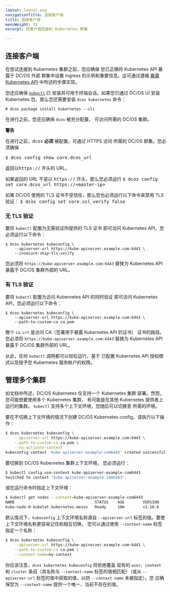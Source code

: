 ```yaml
---
layout: layout.pug
navigationTitle: 连接客户端
title: 连接客户端
menuWeight: 72
excerpt: 将客户端连接到 Kubernetes 群集

---
```


## 连接客户端

在尝试连接到 Kubernetes 集群之前，您应确保
您已正确将 Kubernetes API 暴露于 DC/OS 外部
群集中设置 ingress 的示例和重要信息。这可通过遵循
[暴露 Kubernetes API](/dcos/cn/services/kubernetes/1.2.1-1.10.6/exposing-the-kubernetes-api/) 中所述的步骤实现。

您还应确保
[`kubectl`](https://kubernetes.io/docs/tasks/tools/install-kubectl/) 已
安装并可用于终端会话。如果您已通过
DC/OS UI 安装 Kubernetes 包，那么您还需要安装
`dcos kubernetes` 命令：

```
# dcos package install kubernetes --cli
```

在进行之前，您还应确保 `dcos` 被充分配置，
可访问所需的 DC/OS 集群。

<div class="message--important"><p><strong>警告</strong></p>
<p>在进行之前，<tt>dcos</tt> <b>必须</b> 被配置，可通过 HTTPS 访问
所需的 DC/OS 群集。您必须确保</p>
<p><tt>$ dcos config show core.dcos_url</tt></p>
<p> 返回以<tt>https://</tt> 开头的 URL。</p>

<p>如果返回的 URL 不是以
<tt>https://</tt> 开头，那么您必须运行
<tt>$ dcos config set core.dcos_url https://&lt;master-ip&gt;</tt></p>
<p>如果 DC/OS 使用的 TLS 证书不受信任，那么您也必须运行以下命令来禁用 TLS 验证：
<tt>$ dcos config set core.ssl_verify false</tt>
</p>
</div>

### 无 TLS 验证

要将 `kubectl` 配置为无需验证所提供的 TLS 证书
即可访问 Kubernetes API，您必须运行以下命令：

```
$ dcos kubernetes kubeconfig \
    --apiserver-url https://kube-apiserver.example.com:6443 \
    --insecure-skip-tls-verify
```

您必须将 `https://kube-apiserver.example.com:6443` 替换为
Kubernetes API 暴露于 DC/OS 集群外部的 URL。

### 有 TLS 验证

要将 `kubectl` 配置为访问 Kubernetes API 的同时验证
即可访问 Kubernetes API，您必须运行以下命令：

```
$ dcos kubernetes kubeconfig \
    --apiserver-url https://kube-apiserver.example.com:6443 \
    --path-to-custom-ca ca.pem
```

哪个 `ca.crt` 是访问 CA（签署用于暴露 Kubernetes API 的证书）
证书的路径。您必须将
`https://kube-apiserver.example.com:6443` 替换为 Kubernetes
API 暴露于 DC/OS 集群外部的 URL。

从此，任何 `kubectl` 调用都可以轻松运行，基于
已配置 Kubernetes API 授权模式以及授予您 Kubernetes 服务帐户的权限。

## 管理多个集群

如文档中所述，DC/OS Kubernetes 仅支持一个 Kubernetes 集群
部署。然而，您可能想要使用多个 Kubernetes 集群，
有可能是在其他 Kubernetes 提供者上运行的集群。 `kubectl` 支持多个上下文环境，您随后可以切换至
所需的环境。

要在不切换上下文环境的情况下创建 DC/OS Kubernetes config，请执行以下操作：

```bash
$ dcos kubernetes kubeconfig \
    --apiserver-url https://kube-apiserver.example.com:6443 \
    --path-to-custom-ca ca.pem \
    --no-activate-context
kubeconfig context 'kube-apiserver-example-com6443' created successfully
```

要切换到 DC/OS Kubernetes 集群上下文环境，
您必须运行：

```bash
$ kubectl config use-context kube-apiserver-example-com6443
Switched to context "kube-apiserver-example-com6443".
```

或在运行命令时指定上下文环境：

```bash
$ kubectl get nodes --context=kube-apiserver-example-com6443
NAME                                   STATUS    AGE        VERSION
kube-node-0-kubelet.kubernetes.mesos   Ready     10m        v1.10.6
```

默认情况下，`kubeconfig` 上下文环境名称源自
`--apiserver-url` 标签的值。要使上下文环境名称更容易记住和相互切换，
您可以通过使用 `--context-name` 标签指定一个名称：

```bash
$ dcos kubernetes kubeconfig \
    --apiserver-url https://kube-apiserver.example.com:6443 \
    --path-to-custom-ca ca.pem \
    --context-name=my-context
```

你应该注意，`dcos kubernetes kubeconfig` 将拒绝覆盖
现有的 `user`、`context` 和 `cluster` 条目（其名称与
`--context-name` 标签的值相匹配）（或从
`--apiserver-url` 标签的值中获取的值，以防 `--context-name` 未被指定）。您
应确保您为 `--context-name` 提供一个唯一、当前不存在的值。
